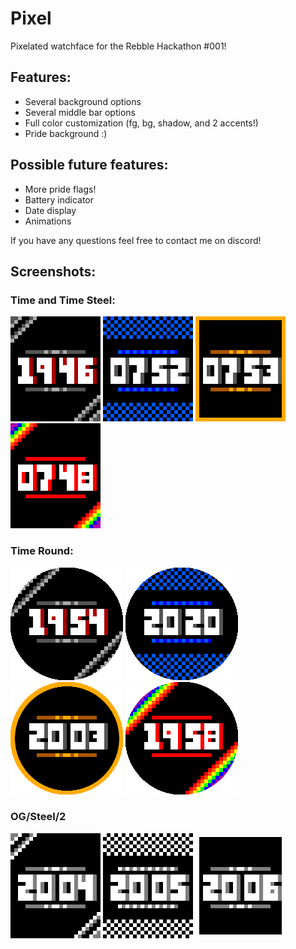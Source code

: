 # Pixel

Pixelated watchface for the Rebble Hackathon #001!

## Features:
 - Several background options
 - Several middle bar options
 - Full color customization (fg, bg, shadow, and 2 accents!)
 - Pride background :)
 
## Possible future features:
  - More pride flags!
  - Battery indicator
  - Date display
  - Animations

If you have any questions feel free to contact me on discord!

## Screenshots:

### Time and Time Steel:
![](/screenshots/basalt/pebble_screenshot_2022-11-20_19-47-01.png)
![](/screenshots/basalt/pebble_screenshot_2022-11-20_19-52-28.png)
![](/screenshots/basalt/pebble_screenshot_2022-11-20_19-53-33.png)
![](/screenshots/basalt/pebble_screenshot_2022-11-20_19-49-01.png)

### Time Round:
![](/screenshots/chalk/pebble_screenshot_2022-11-20_19-54-25.png)
![](/screenshots/chalk/pebble_screenshot_2022-11-20_20-20-13.png)
![](/screenshots/chalk/pebble_screenshot_2022-11-20_20-03-15.png)
![](/screenshots/chalk/pebble_screenshot_2022-11-20_19-58-54.png)

### OG/Steel/2
![](/screenshots/aplite/pebble_screenshot_2022-11-20_20-04-35.png)
![](/screenshots/aplite/pebble_screenshot_2022-11-20_20-05-35.png)
![](/screenshots/aplite/pebble_screenshot_2022-11-20_20-06-09.png)
